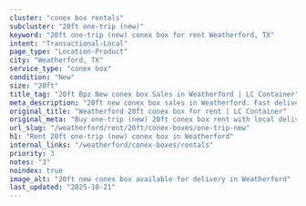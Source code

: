 ```yaml
---
cluster: "conex box rentals"
subcluster: "20ft one-trip (new)"
keyword: "20ft one-trip (new) conex box for rent Weatherford, TX"
intent: "Transactional-Local"
page_type: "Location-Product"
city: "Weatherford, TX"
service_type: "conex box"
condition: "New"
size: "20ft"
title_tag: "20ft Bpz New conex box Sales in Weatherford | LC Container"
meta_description: "20ft new conex box sales in Weatherford. Fast delivery, competitive pricing. Serving conex boxes area. Quote ID: P82. Call (214) 524-4168 for your free quote today."
original_title: "Weatherford 20ft conex box for rent | LC Container"
original_meta: "Buy one-trip (new) 20ft conex box rent with local delivery in Weatherford, TX. LC Container — local Since 2003. Request a fast quote today."
url_slug: "/weatherford/rent/20ft/conex-boxes/one-trip-new"
h1: "Rent 20ft one-trip (new) conex box in Weatherford"
internal_links: "/weatherford/conex-boxes/rentals"
priority: 3
notes: "3"
noindex: true
image_alt: "20ft new conex box available for delivery in Weatherford"
last_updated: "2025-10-21"
---
```


<!-- TODO: Add unique city/inventory copy, images, and internal links here. -->
